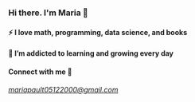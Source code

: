 ### Hi there. I'm Maria 👋
#### ⚡ I love math, programming, data science, and books
#### 🌱 I’m addicted to learning and growing every day


####  Connect  with me :email:
###### mariapault05122000@gmail.com


